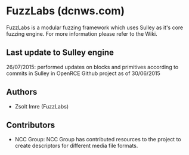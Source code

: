 # FuzzLabs (dcnws.com)

FuzzLabs is a modular fuzzing framework which uses Sulley as it's core fuzzing engine.
For more information please refer to the Wiki.

## Last update to Sulley engine

26/07/2015: performed updates on blocks and primitives according to commits in Sulley in OpenRCE Github project as of 30/06/2015

## Authors

 - Zsolt Imre (FuzzLabs)

## Contributors

 - NCC Group: NCC Group has contributed resources to the project to create descriptors for different media file formats.

